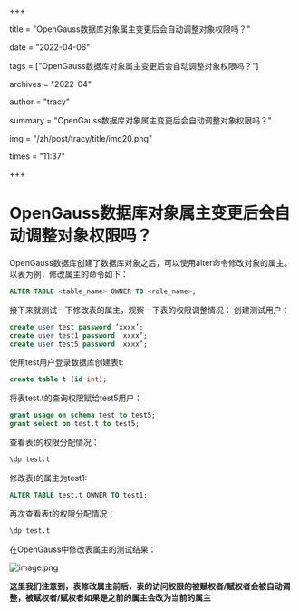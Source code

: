 +++

title = "OpenGauss数据库对象属主变更后会自动调整对象权限吗？" 

date = "2022-04-06" 

tags = ["OpenGauss数据库对象属主变更后会自动调整对象权限吗？"] 

archives = "2022-04" 

author = "tracy" 

summary = "OpenGauss数据库对象属主变更后会自动调整对象权限吗？"

img = "/zh/post/tracy/title/img20.png" 

times = "11:37"

+++

# OpenGauss数据库对象属主变更后会自动调整对象权限吗？

OpenGauss数据库创建了数据库对象之后，可以使用alter命令修改对象的属主。
以表为例，修改属主的命令如下：

```sql
ALTER TABLE <table_name> OWNER TO <role_name>;
```

接下来就测试一下修改表的属主，观察一下表的权限调整情况：
创建测试用户：

```sql
create user test password ‘xxxx’;
create user test1 password ‘xxxx’;
create user test5 password ‘xxxx’;
```


使用test用户登录数据库创建表t:

```sql
create table t (id int);
```

将表test.t的查询权限赋给test5用户：

```sql
grant usage on schema test to test5;
grant select on test.t to test5;
```

查看表t的权限分配情况：

```sql
\dp test.t
```

修改表t的属主为test1:

```sql
ALTER TABLE test.t OWNER TO test1;
```

再次查看表t的权限分配情况：

```sql
\dp test.t
```

在OpenGauss中修改表属主的测试结果：

 ![image.png](https://oss-emcsprod-public.modb.pro/image/editor/20220111-9e35cdfa-1cf6-467f-a17b-80c4b6559869.png)

**这里我们注意到，表修改属主前后，表的访问权限的被赋权者/赋权者会被自动调整，被赋权者/赋权者如果是之前的属主会改为当前的属主**
